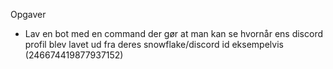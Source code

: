 Opgaver
- Lav en bot med en command der gør at man kan se hvornår ens discord profil blev lavet ud fra deres snowflake/discord id eksempelvis (246674419877937152)
